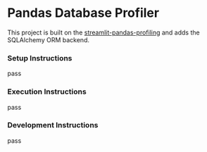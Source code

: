 # Pandas Database Profiler

This project is built on the [streamlit-pandas-profiling](https://github.com/okld/streamlit-pandas-profiling) and adds the SQLAlchemy ORM backend.

### Setup Instructions
pass

### Execution Instructions
pass

### Development Instructions
pass
